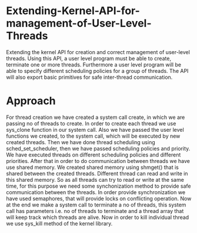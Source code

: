 # Extending-Kernel-API-for-management-of-User-Level-Threads
Extending the kernel API for creation and correct management of user-level threads. Using this API, a user level program must be able to create, terminate one or more threads. Furthermore a user level program will be able to specify different scheduling policies for a group of threads. The API will also export basic primitives for safe inter-thread communication.

# Approach
For thread creation we have created a system call create, in which we are passing no of threads to create. In order to create each thread we use sys_clone function in our system call. Also we have passed the user level functions we created, to the system call, which will be executed by new created threads.
Then we have done thread scheduling using sched_set_scheduler, then we have passed scheduling policies and priority. We have executed threads on different scheduling policies and different priorities.
After that in order to do communication between threads we have use shared memory. We created shared memory using shmget() that is shared between the created threads. Different thread can read and write in this shared memory. So as all threads can try to read or write at the same time, for this purpose we need some synchonization method to provide safe communication between the threads. In order provide synchronization we have used semaphores, that will provide locks on conflicting operation.
Now at the end we make a system call to terminate a no of threads, this system call has parameters i.e. no of threads to terminate and a thread array that will keep track which threads are alive. Now in order to kill individual thread we use sys_kill method of the kernel library.
